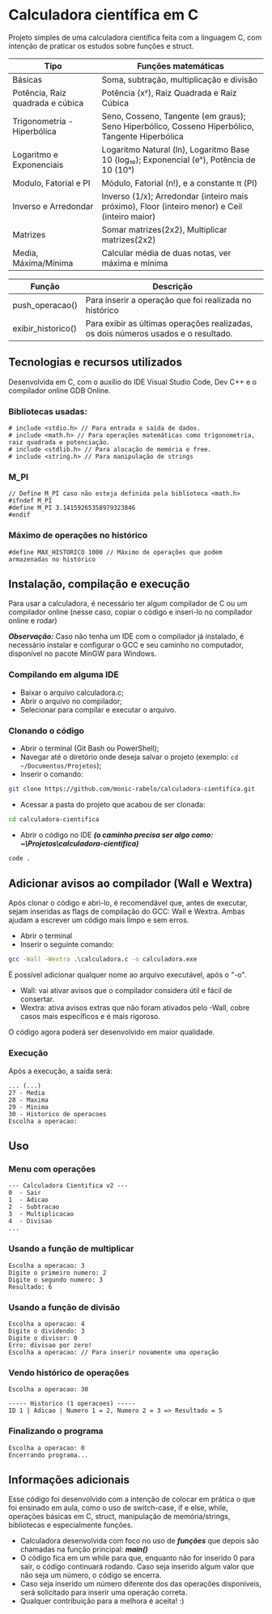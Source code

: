 # Calculadora científica em C
Projeto simples de uma calculadora científica feita com a linguagem C, com  intenção de praticar os estudos sobre funções e struct.

|Tipo|Funções matemáticas|
|---|---|
|Básicas| Soma, subtração, multiplicação e divisão|
|Potência, Raiz quadrada e cúbica| Potência (xʸ), Raiz Quadrada e Raiz Cúbica|
|Trigonometria - Hiperbólica| Seno, Cosseno, Tangente (em graus); Seno Hiperbólico, Cosseno Hiperbólico, Tangente Hiperbólica|  
|Logaritmo e Exponenciais| Logaritmo Natural (ln), Logaritmo Base 10 (log₁₀); Exponencial (eˣ), Potência de 10 (10ˣ)|
|Modulo, Fatorial e PI| Módulo, Fatorial (n!), e a constante π (PI)| 
|Inverso e Arredondar| Inverso (1/x); Arredondar (inteiro mais próximo), Floor (inteiro menor) e Ceil (inteiro maior)| 
|Matrizes| Somar matrizes(2x2), Multiplicar matrizes(2x2)| 
|Media, Máxima/Mínima| Calcular média de duas notas, ver máxima e mínima| 

|Função|Descrição|
|---|---|
|push_operacao()| Para inserir a operação que foi realizada no histórico|
|exibir_historico()| Para exibir as últimas operações realizadas, os dois números usados e o resultado.|

## Tecnologias e recursos utilizados
Desenvolvida em C, com o auxílio do IDE Visual Studio Code, Dev C++ e o compilador online GDB Online.

### Bibliotecas usadas: 
  ```
# include <stdio.h> // Para entrada e saída de dados.
# include <math.h> // Para operações matemáticas como trigonometria, raiz quadrada e potenciação.
# include <stdlib.h> // Para alocação de memória e free.
# include <string.h> // Para manipulação de strings
```
### M_PI
```
// Define M_PI caso não esteja definida pela biblioteca <math.h> 
#ifndef M_PI
#define M_PI 3.14159265358979323846
#endif
```

### Máximo de operações no histórico
```
#define MAX_HISTORICO 1000 // Máximo de operações que podem armazenadas no histórico
```

## Instalação, compilação e execução
Para usar a calculadora, é necessário ter algum compilador de C ou um compilador online (nesse caso, copiar o código e inseri-lo no compilador online e rodar)

***Observação:*** Caso não tenha um IDE com o compilador já instalado, é necessário instalar e configurar o GCC e seu caminho no computador, disponível no pacote MinGW para Windows.

### Compilando em alguma IDE
- Baixar o arquivo calculadora.c;
- Abrir o arquivo no compilador;
- Selecionar para compilar e executar o arquivo.

### Clonando o código
- Abrir o terminal (Git Bash ou PowerShell);
- Navegar até o diretório onde deseja salvar o projeto (exemplo: `cd ~/Documentos/Projetos`);
- Inserir o comando:
```bash
git clone https://github.com/monic-rabelo/calculadora-cientifica.git
```
- Acessar a pasta do projeto que acabou de ser clonada:
```bash
cd calculadora-cientifica
```
- Abrir o código no IDE
***(o caminho precisa ser algo como: ~\Projetos\calculadora-cientifica)***
```bash
code .
```
## Adicionar avisos ao compilador (Wall e Wextra)
Após clonar o código e abri-lo, é recomendável que, antes de executar, sejam inseridas as flags de compilação do GCC: Wall e Wextra. Ambas ajudam a escrever um código mais limpo e sem erros.

- Abrir o terminal
- Inserir o seguinte comando:
```bash
gcc -Wall -Wextra .\calculadora.c -o calculadora.exe
```
É possível adicionar qualquer nome ao arquivo executável, após o "-o".

- Wall: vai ativar avisos que o compilador considera útil e fácil de consertar.
- Wextra: ativa avisos extras que não foram ativados pelo -Wall, cobre casos mais específicos e é mais rigoroso.

O código agora poderá ser desenvolvido em maior qualidade.

### Execução 
Após a execução, a saída será:
```console
... (...)
27 - Media
28 - Maxima
29 - Minima
30 - Historico de operacoes
Escolha a operacao:
```

## Uso

### Menu com operações
```
--- Calculadora Cientifica v2 ---
0  - Sair
1  - Adicao
2  - Subtracao
3  - Multiplicacao
4  - Divisao
...
```

### Usando a função de multiplicar
```
Escolha a operacao: 3
Digite o primeiro numero: 2
Digite o segundo numero: 3
Resultado: 6
```
### Usando a função de divisão
```
Escolha a operacao: 4
Digite o dividendo: 3
Digite o divisor: 0
Erro: divisao por zero!
Escolha a operacao: // Para inserir novamente uma operação
```

### Vendo histórico de operações
```
Escolha a operacao: 30

----- Historico (1 operacoes) -----
ID 1 | Adicao | Numero 1 = 2, Numero 2 = 3 => Resultado = 5
```
### Finalizando o programa
```
Escolha a operacao: 0
Encerrando programa...
```

## Informações adicionais
Esse código foi desenvolvido com a intenção de colocar em prática o que foi ensinado em aula, como o uso de switch-case, if e else, while, operações básicas em C, struct, manipulação de memória/strings, bibliotecas e especialmente funções.
- Calculadora desenvolvida com foco no uso de ***funções*** que depois são chamadas na função principal: ***main()***
- O código fica em um while para que, enquanto não for inserido 0 para sair, o código continuará rodando. Caso seja inserido algum valor que não seja um número, o código se encerra.
- Caso seja inserido um número diferente dos das operações disponíveis, será solicitado para inserir uma operação correta.
- Qualquer contribuição para a melhora é aceita! :)
